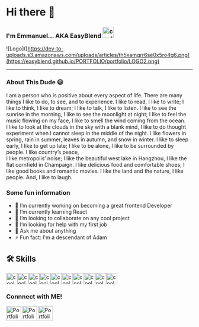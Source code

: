 # Hi there 👋

   ### I'm Emmanuel... AKA EasyBlend <img src="https://cdn-icons-png.flaticon.com/128/743/743287.png" width="30px" alt="cool Emoji"/>
![Logo]([https://dev-to-uploads.s3.amazonaws.com/uploads/articles/th5xamgrr6se0x5ro4g6.png](https://easyblend.github.io/PORTFOLIO/portfolio/LOGO2.png)

[project1]: https://next-vacation.netlify.app/
[project3]: https://treasury-bill-calculator.netlify.app/
[project2]: https://film-blend.netlify.app/
[linkedin]: https://www.linkedin.com/in/emmanuel-kumah-692431224/
[portfolio]: https://easyblend.github.io/PORTFOLIO/portfolio/
[twitter]: https://twitter.com/easyblend85
[dribble]: https://dribbble.com/easyblend85
<hr>

### About This Dude 😄

 I am a person who is positive about every aspect of life. There are many things I like to do, to see, and to experience. I like to read, I like to write; I like to think, I like to dream; I like to talk, I like to listen. I like to see the sunrise in the morning, I like to see the moonlight at night; I like to feel the music flowing on my face, I like to smell the wind coming from the ocean.<br> I like to look at the clouds in the sky with a blank mind, I like to do thought experiment when I cannot sleep in the middle of the night. I like flowers in spring, rain in summer, leaves in autumn, and snow in winter. I like to sleep early, I like to get up late; I like to be alone, I like to be surrounded by people. I like country’s peace, <br>I like metropolis’ noise; I like the beautiful west lake in Hangzhou, I like the flat cornfield in Champaign. I like delicious food and comfortable shoes; I like good books and romantic movies. I like the land and the nature, I like people. And, I like to laugh.

### Some fun information

- 🔭 I’m currently working on becoming a great frontend Developer
- 🌱 I’m currently learning React
- 👯 I’m looking to collaborate on any cool project
- 🤔 I’m looking for help with my first job
- 💬 Ask me about anything
- ⚡ Fun fact: I'm a descendant of Adam


## 🛠 Skills
<img src="https://cdn-icons-png.flaticon.com/128/1051/1051277.png" width="30px" alt="cool Emoji"/><img src="https://cdn-icons-png.flaticon.com/128/732/732190.png" width="30px" alt="cool Emoji"/><img src="https://cdn-icons-png.flaticon.com/512/4726/4726005.png" width="30px" alt="cool Emoji"/><img src="https://cdn-icons-png.flaticon.com/128/1048/1048877.png" width="30px" alt="cool Emoji"/><img src="https://cdn-icons-png.flaticon.com/128/4494/4494748.png" width="30px" alt="cool Emoji"/><img src="https://cdn-icons-png.flaticon.com/128/5968/5968672.png" width="30px" alt="cool Emoji"/><img src="https://cdn-icons-png.flaticon.com/128/5815/5815526.png" width="30px" alt="cool Emoji"/><img src="https://cdn-icons-png.flaticon.com/128/1674/1674969.png" width="30px" alt="cool Emoji"/><img src="https://cdn-icons-png.flaticon.com/128/4248/4248443.png" width="30px" alt="cool Emoji"/><img src="https://cdn-icons-png.flaticon.com/128/6132/6132222.png" width="30px" alt="cool Emoji"/>


### Connnect with ME!

[<img src="https://cdn-icons-png.flaticon.com/128/174/174857.png" width="40px" alt="Portfolio" align="left"/>][linkedin]
[<img src="https://cdn-icons-png.flaticon.com/512/2504/2504947.png" width="40px" alt="Portfolio" align="left"/>][twitter]
[<img src="https://cdn-icons-png.flaticon.com/128/3938/3938122.png" width="40px" alt="Portfolio" align="left"/>][dribble]


